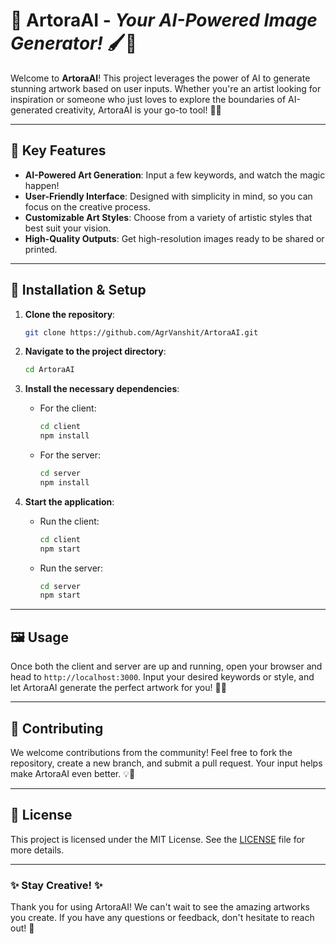 
# 🎨 **ArtoraAI** - *Your AI-Powered Image Generator!* 🖌️🤖

Welcome to **ArtoraAI**! This project leverages the power of AI to generate stunning artwork based on user inputs. Whether you're an artist looking for inspiration or someone who just loves to explore the boundaries of AI-generated creativity, ArtoraAI is your go-to tool! 🚀✨

---

## 🧠 **Key Features**
- **AI-Powered Art Generation**: Input a few keywords, and watch the magic happen!
- **User-Friendly Interface**: Designed with simplicity in mind, so you can focus on the creative process.
- **Customizable Art Styles**: Choose from a variety of artistic styles that best suit your vision.
- **High-Quality Outputs**: Get high-resolution images ready to be shared or printed.

---

## 🔧 **Installation & Setup**

1. **Clone the repository**:
    ```bash
    git clone https://github.com/AgrVanshit/ArtoraAI.git
    ```
2. **Navigate to the project directory**:
    ```bash
    cd ArtoraAI
    ```
3. **Install the necessary dependencies**:
    - For the client:
      ```bash
      cd client
      npm install
      ```
    - For the server:
      ```bash
      cd server
      npm install
      ```

4. **Start the application**:
    - Run the client:
      ```bash
      cd client
      npm start
      ```
    - Run the server:
      ```bash
      cd server
      npm start
      ```

---

## 🖼️ **Usage**

Once both the client and server are up and running, open your browser and head to `http://localhost:3000`. Input your desired keywords or style, and let ArtoraAI generate the perfect artwork for you! 🎨✨

---

## 🌟 **Contributing**

We welcome contributions from the community! Feel free to fork the repository, create a new branch, and submit a pull request. Your input helps make ArtoraAI even better. 💡🤝

---

## 📜 **License**

This project is licensed under the MIT License. See the [LICENSE](LICENSE) file for more details.

---

### ✨ **Stay Creative!** ✨

Thank you for using ArtoraAI! We can't wait to see the amazing artworks you create. If you have any questions or feedback, don't hesitate to reach out! 💬
